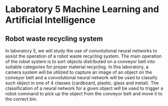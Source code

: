 # Laboratory 5 Machine Learning and Artificial Intelligence

## Robot waste recycling system

In laboratory 5, we will study the use of convolutional neural networks to assist the operation of a robot waste recycling system. The main operation of the robot system is to sort objects distributed on a conveyor belt into suitable categories for proper material recycling.
In this laboratory, a camera system will be utilized to capture an image of an object on the conveyor belt and a convolutional neural network will be used to classify such object in one of 4 classes (cardboard, plastic, glass and metal). The classification of a neural network for a given object will be used to trigger a robot command to pick up the object from the conveyor belt and move it to the correct bin.

[](image1.PNG)
